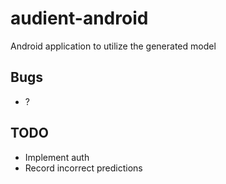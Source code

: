 # audient-android
Android application to utilize the generated model

## Bugs
* ?

## TODO
* Implement auth
* Record incorrect predictions
